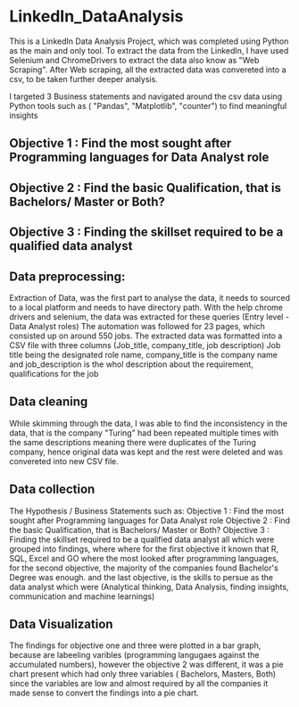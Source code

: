 # LinkedIn_DataAnalysis

This is a LinkedIn Data Analysis Project, which was completed using Python as the main and only tool.
To extract the data from the LinkedIn, I have used Selenium and ChromeDrivers to extract the data also know as "Web Scraping". 
After Web scraping, all the extracted data was convereted into a csv, to be taken further deeper analysis. 

I targeted 3 Business statements and navigated around the csv data using Python tools such as ( "Pandas", "Matplotlib", "counter") to find meaningful insights

## Objective 1 : Find the most sought after Programming languages for Data Analyst role
## Objective 2 : Find the basic Qualification, that is Bachelors/ Master or Both?
## Objective 3 : Finding the skillset required to be a qualified data analyst 

## Data preprocessing: 
Extraction of Data, was the first part to analyse the data, it needs to sourced to a local platform and needs to have directory path. 
With the help chrome drivers and selenium, the data was extracted for these queries (Entry level - Data Analyst roles)
The automation was followed for 23 pages, which consisted up on around 550 jobs. 
The extracted data was formatted into a CSV file with three columns (Job_title, company_title, job description)
Job title being the designated role name, company_title is the  company name and job_description is the whol description about the requirement, qualifications for the job

## Data cleaning
While skimming through the data, I was able to find the inconsistency in the data, that is the company "Turing" had been repeated multiple times with the same descriptions meaning 
there were duplicates of the Turing company, hence original data was kept and the rest were deleted and was convereted into new CSV file.

## Data collection
The Hypothesis / Business Statements such as:
 Objective 1 : Find the most sought after Programming languages for Data Analyst role
 Objective 2 : Find the basic Qualification, that is Bachelors/ Master or Both?
 Objective 3 : Finding the skillset required to be a qualified data analyst 
 all which were grouped into findings, where where for the first objective it known that R, SQL, Excel and GO where the most looked after programming languages, 
 for the second objective, the majority of the companies found Bachelor's Degree was enough.
 and the last objective, is the skills to persue as the data analyst which were (Analytical thinking, Data Analysis,  finding insights, communication and machine learnings)


 ## Data Visualization
 The findings for objective one and three were plotted in a bar graph, because are labeeling varibles (programming langugaes against the accumulated numbers), however
 the objective 2 was different, it was a pie chart present which had only three variables ( Bachelors, Masters, Both) since the variables are low and almost required by 
 all the companies it made sense to convert the findings into a pie chart.
